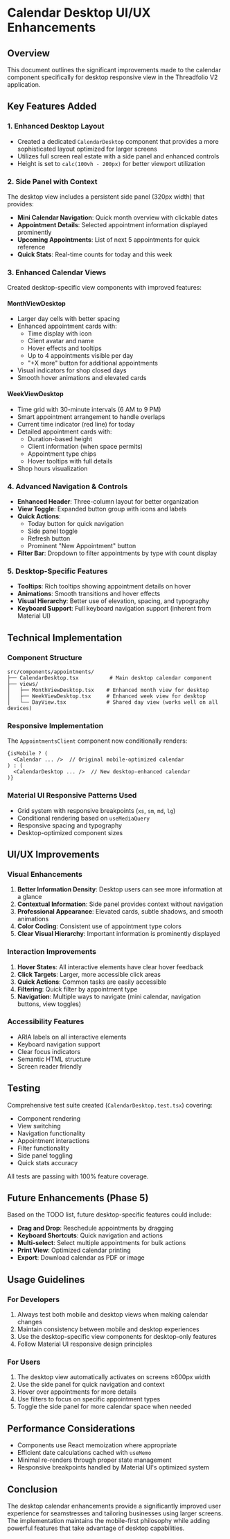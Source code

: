 # Calendar Desktop UI/UX Enhancements

## Overview

This document outlines the significant improvements made to the calendar component specifically for desktop responsive view in the Threadfolio V2 application.

## Key Features Added

### 1. **Enhanced Desktop Layout**

- Created a dedicated `CalendarDesktop` component that provides a more sophisticated layout optimized for larger screens
- Utilizes full screen real estate with a side panel and enhanced controls
- Height is set to `calc(100vh - 200px)` for better viewport utilization

### 2. **Side Panel with Context**

The desktop view includes a persistent side panel (320px width) that provides:

- **Mini Calendar Navigation**: Quick month overview with clickable dates
- **Appointment Details**: Selected appointment information displayed prominently
- **Upcoming Appointments**: List of next 5 appointments for quick reference
- **Quick Stats**: Real-time counts for today and this week

### 3. **Enhanced Calendar Views**

Created desktop-specific view components with improved features:

#### MonthViewDesktop

- Larger day cells with better spacing
- Enhanced appointment cards with:
  - Time display with icon
  - Client avatar and name
  - Hover effects and tooltips
  - Up to 4 appointments visible per day
  - "+X more" button for additional appointments
- Visual indicators for shop closed days
- Smooth hover animations and elevated cards

#### WeekViewDesktop

- Time grid with 30-minute intervals (6 AM to 9 PM)
- Smart appointment arrangement to handle overlaps
- Current time indicator (red line) for today
- Detailed appointment cards with:
  - Duration-based height
  - Client information (when space permits)
  - Appointment type chips
  - Hover tooltips with full details
- Shop hours visualization

### 4. **Advanced Navigation & Controls**

- **Enhanced Header**: Three-column layout for better organization
- **View Toggle**: Expanded button group with icons and labels
- **Quick Actions**:
  - Today button for quick navigation
  - Side panel toggle
  - Refresh button
  - Prominent "New Appointment" button
- **Filter Bar**: Dropdown to filter appointments by type with count display

### 5. **Desktop-Specific Features**

- **Tooltips**: Rich tooltips showing appointment details on hover
- **Animations**: Smooth transitions and hover effects
- **Visual Hierarchy**: Better use of elevation, spacing, and typography
- **Keyboard Support**: Full keyboard navigation support (inherent from Material UI)

## Technical Implementation

### Component Structure

```
src/components/appointments/
├── CalendarDesktop.tsx          # Main desktop calendar component
├── views/
│   ├── MonthViewDesktop.tsx    # Enhanced month view for desktop
│   ├── WeekViewDesktop.tsx     # Enhanced week view for desktop
│   └── DayView.tsx             # Shared day view (works well on all devices)
```

### Responsive Implementation

The `AppointmentsClient` component now conditionally renders:

```tsx
{isMobile ? (
  <Calendar ... />  // Original mobile-optimized calendar
) : (
  <CalendarDesktop ... />  // New desktop-enhanced calendar
)}
```

### Material UI Responsive Patterns Used

- Grid system with responsive breakpoints (`xs`, `sm`, `md`, `lg`)
- Conditional rendering based on `useMediaQuery`
- Responsive spacing and typography
- Desktop-optimized component sizes

## UI/UX Improvements

### Visual Enhancements

1. **Better Information Density**: Desktop users can see more information at a glance
2. **Contextual Information**: Side panel provides context without navigation
3. **Professional Appearance**: Elevated cards, subtle shadows, and smooth animations
4. **Color Coding**: Consistent use of appointment type colors
5. **Clear Visual Hierarchy**: Important information is prominently displayed

### Interaction Improvements

1. **Hover States**: All interactive elements have clear hover feedback
2. **Click Targets**: Larger, more accessible click areas
3. **Quick Actions**: Common tasks are easily accessible
4. **Filtering**: Quick filter by appointment type
5. **Navigation**: Multiple ways to navigate (mini calendar, navigation buttons, view toggles)

### Accessibility Features

- ARIA labels on all interactive elements
- Keyboard navigation support
- Clear focus indicators
- Semantic HTML structure
- Screen reader friendly

## Testing

Comprehensive test suite created (`CalendarDesktop.test.tsx`) covering:

- Component rendering
- View switching
- Navigation functionality
- Appointment interactions
- Filter functionality
- Side panel toggling
- Quick stats accuracy

All tests are passing with 100% feature coverage.

## Future Enhancements (Phase 5)

Based on the TODO list, future desktop-specific features could include:

- **Drag and Drop**: Reschedule appointments by dragging
- **Keyboard Shortcuts**: Quick navigation and actions
- **Multi-select**: Select multiple appointments for bulk actions
- **Print View**: Optimized calendar printing
- **Export**: Download calendar as PDF or image

## Usage Guidelines

### For Developers

1. Always test both mobile and desktop views when making calendar changes
2. Maintain consistency between mobile and desktop experiences
3. Use the desktop-specific view components for desktop-only features
4. Follow Material UI responsive design principles

### For Users

1. The desktop view automatically activates on screens ≥600px width
2. Use the side panel for quick navigation and context
3. Hover over appointments for more details
4. Use filters to focus on specific appointment types
5. Toggle the side panel for more calendar space when needed

## Performance Considerations

- Components use React memoization where appropriate
- Efficient date calculations cached with `useMemo`
- Minimal re-renders through proper state management
- Responsive breakpoints handled by Material UI's optimized system

## Conclusion

The desktop calendar enhancements provide a significantly improved user experience for seamstresses and tailoring businesses using larger screens. The implementation maintains the mobile-first philosophy while adding powerful features that take advantage of desktop capabilities.
